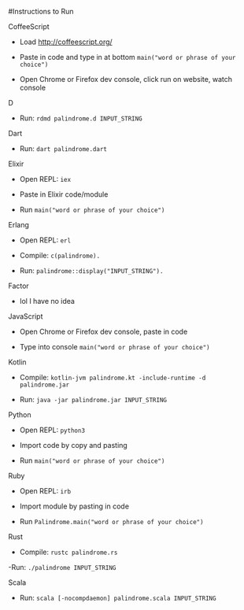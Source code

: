 #Instructions to Run

CoffeeScript

- Load http://coffeescript.org/

- Paste in code and type in at bottom `main("word or phrase of your choice")`

- Open Chrome or Firefox dev console, click run on website, watch console

D
- Run: `rdmd palindrome.d INPUT_STRING`

Dart

- Run: `dart palindrome.dart`

Elixir

- Open REPL: `iex`

- Paste in Elixir code/module

- Run `main("word or phrase of your choice")`

Erlang

- Open REPL: `erl`

- Compile: `c(palindrome).`

- Run: `palindrome::display("INPUT_STRING").`

Factor

- lol I have no idea

JavaScript

- Open Chrome or Firefox dev console, paste in code

- Type into console `main("word or phrase of your choice")`

Kotlin

- Compile: `kotlin-jvm palindrome.kt -include-runtime -d palindrome.jar`

- Run: `java -jar palindrome.jar INPUT_STRING`

Python

- Open REPL: `python3`

- Import code by copy and pasting

- Run `main("word or phrase of your choice")`

Ruby

- Open REPL: `irb`

- Import module by pasting in code

- Run `Palindrome.main("word or phrase of your choice")`

Rust

- Compile: `rustc palindrome.rs`

-Run: `./palindrome INPUT_STRING`

Scala

- Run: `scala [-nocompdaemon] palindrome.scala INPUT_STRING`
